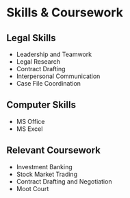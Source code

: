 # Skills & Coursework

## Legal Skills
- Leadership and Teamwork
- Legal Research
- Contract Drafting
- Interpersonal Communication
- Case File Coordination

## Computer Skills
- MS Office
- MS Excel

## Relevant Coursework
- Investment Banking
- Stock Market Trading
- Contract Drafting and Negotiation
- Moot Court
